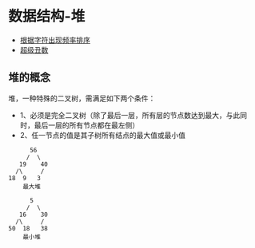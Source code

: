 # 数据结构-堆


- [根据字符出现频率排序]()
- [超级丑数](https://leetcode-cn.com/problems/super-ugly-number/)


## 堆的概念

堆，一种特殊的二叉树，需满足如下两个条件：
- 1、必须是完全二叉树（除了最后一层，所有层的节点数达到最大，与此同时，最后一层的所有节点都在最左侧）
- 2、任一节点的值是其子树所有结点的最大值或最小值

```
      56
     /  \
   19    40
  /\     /
18  9   3
    最大堆
```
```
      5
     /  \
   16    30
  /\     /
50  18   38
    最小堆
```



